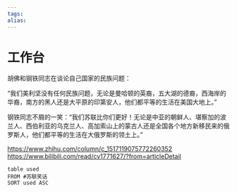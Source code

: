 ```yaml
---
tags: 
alias:
---
```

# 工作台


胡佛和钢铁同志在谈论自己国家的民族问题：  
  
“我们美利坚没有任何民族问题，无论是曼哈顿的英裔，五大湖的德裔，西海岸的华裔，南方的黑人还是大平原的印第安人，他们都平等的生活在美国大地上。”  
  
钢铁同志不屑的一笑：“我们苏联比你们更好！无论是中亚的朝鲜人、堪察加的波兰人、西伯利亚的乌克兰人、高加索山上的蒙古人还是全国各个地方新移民来的俄罗斯人，他们都平等的生活在大俄罗斯的领土上。”



https://www.zhihu.com/column/c_1517119075772260352
https://www.bilibili.com/read/cv1771627/?from=articleDetail



```dataview
table used
FROM #苏联笑话
SORT used ASC
```



